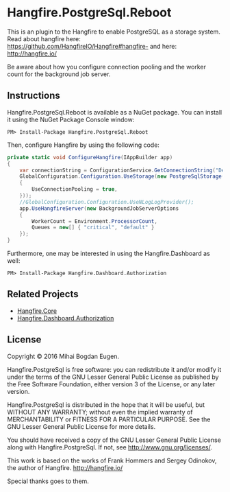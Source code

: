 Hangfire.PostgreSql.Reboot
===================
This is an plugin to the Hangfire to enable PostgreSQL as a storage system.
Read about hangfire here: https://github.com/HangfireIO/Hangfire#hangfire-
and here: http://hangfire.io/

Be aware about how you configure connection pooling and the worker count for the background job server.

Instructions
------------

Hangfire.PostgreSql.Reboot is available as a NuGet package. You can install it using the NuGet Package Console window:

```
PM> Install-Package Hangfire.PostgreSql.Reboot
```

Then, configure Hangfire by using the following code:

```csharp
private static void ConfigureHangfire(IAppBuilder app)
{
	var connectionString = ConfigurationService.GetConnectionString("DefaultConnection");
	GlobalConfiguration.Configuration.UseStorage(new PostgreSqlStorage(connectionString, new PostgreSqlStorageOptions
	{
		UseConnectionPooling = true,
	}));
	//GlobalConfiguration.Configuration.UseNLogLogProvider();
	app.UseHangfireServer(new BackgroundJobServerOptions
	{
		WorkerCount = Environment.ProcessorCount,
		Queues = new[] { "critical", "default" }
	});
}
```

Furthermore, one may be interested in using the Hangfire.Dashboard as well:

```
PM> Install-Package Hangfire.Dashboard.Authorization
```


Related Projects
-----------------

* [Hangfire.Core](https://github.com/HangfireIO/Hangfire)
* [Hangfire.Dashboard.Authorization](https://github.com/HangfireIO/Hangfire.Dashboard.Authorization)

License
--------

Copyright © 2016 Mihai Bogdan Eugen.

Hangfire.PostgreSql is free software: you can redistribute it and/or modify
it under the terms of the GNU Lesser General Public License as 
published by the Free Software Foundation, either version 3 
of the License, or any later version.

Hangfire.PostgreSql  is distributed in the hope that it will be useful,
but WITHOUT ANY WARRANTY; without even the implied warranty of
MERCHANTABILITY or FITNESS FOR A PARTICULAR PURPOSE.  See the
GNU Lesser General Public License for more details.

You should have received a copy of the GNU Lesser General Public 
License along with Hangfire.PostgreSql. If not, see <http://www.gnu.org/licenses/>.

This work is based on the works of Frank Hommers and Sergey Odinokov, the author of Hangfire. <http://hangfire.io/>
  
   Special thanks goes to them.
